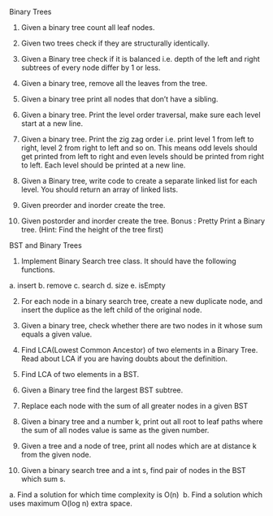 Binary Trees

1. Given a binary tree count all leaf nodes.

2. Given two trees check if they are structurally identically.

3. Given a Binary tree check if it is balanced i.e. depth of the left and right subtrees of every node differ by 1 or less.

4. Given a binary tree, remove all the leaves from the tree.

5. Given a binary tree print all nodes that don’t have a sibling.

6. Given a binary tree. Print the level order traversal, make sure each level start at a new line.

7. Given a binary tree. Print the zig zag order i.e. print level 1 from left to right, level 2 from right to left and so on. This means odd levels should get printed from left to right and even levels should be printed from right to left. Each level should be printed at a new line.

8. Given a Binary tree, write code to create a separate linked list for each level. You should return an array of linked lists.

9. Given preorder and inorder create the tree.

10. Given postorder and inorder create the tree.
Bonus :
Pretty Print a Binary tree. (Hint: Find the height of the tree first)


 
BST and Binary Trees 

1. Implement Binary Search tree class. It should have the following functions.

a. insert
b. remove 
c. search 
d. size
e. isEmpty

2. For each node in a binary search tree, create a new duplicate node, and insert the duplice as the left child of the original node.

3. Given a binary tree, check whether there are two nodes in it whose sum equals a given value.  

4. Find LCA(Lowest Common Ancestor) of two elements in a Binary Tree. Read about LCA if you are having doubts about the definition.
 
5. Find LCA of two elements in a BST.

6. Given a Binary tree find the largest BST subtree.

7. Replace each node with the sum of all greater nodes in a given BST

8. Given a binary tree and a number k, print out all root to leaf paths where the sum of all nodes value is same as the given number.

9. Given a tree and a node of tree, print all nodes which are at distance k from the given node.  

10. Given a binary search tree and a int s, find pair of nodes in the BST which sum s.

a. Find a solution for which time complexity is O(n) 
b. Find a solution which uses maximum O(log n) extra space.



